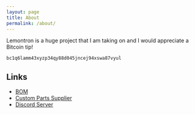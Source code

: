 ```yaml
---
layout: page
title: About
permalink: /about/
---
```


Lemontron is a huge project that I am taking on and I would appreciate a Bitcoin tip!

```
bc1q6lamm43xyzp34qy88d045jncej94xswa87vyul
```

## Links 
- [BOM](https://docs.google.com/spreadsheets/d/e/2PACX-1vTNK1omYwT45xvS-IxDehiS-h659SoddyQXTnkP-oGQ8tBHvMH8ITJrjW_ri6BbDjnHUX3_2CZ4Fb-N/pubhtml?gid=113383032&single=true)
- [Custom Parts Supplier](https://voxolite.com/)
- [Discord Server](https://discord.gg/gSjfn4rnrm)
